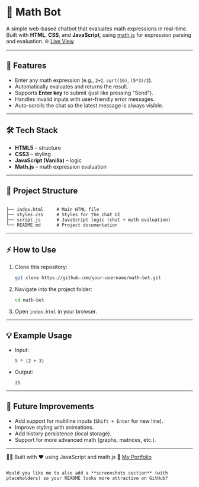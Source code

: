 # 📐 Math Bot

A simple web-based chatbot that evaluates math expressions in real-time.  
Built with **HTML**, **CSS**, and **JavaScript**, using [math.js](https://mathjs.org/) for expression parsing and evaluation.
🌐 [Live View](https://rakshitgupta9.github.io/MathBot/)

---

## 🚀 Features
- Enter any math expression (e.g., `2+2`, `sqrt(16)`, `(5*3)/2`).
- Automatically evaluates and returns the result.
- Supports **Enter key** to submit (just like pressing "Send").
- Handles invalid inputs with user-friendly error messages.
- Auto-scrolls the chat so the latest message is always visible.

---

## 🛠️ Tech Stack
- **HTML5** – structure
- **CSS3** – styling
- **JavaScript (Vanilla)** – logic
- **Math.js** – math expression evaluation

---

## 📂 Project Structure
```

├── index.html     # Main HTML file
├── styles.css     # Styles for the chat UI
├── script.js      # JavaScript logic (chat + math evaluation)
└── README.md      # Project documentation

````

---

## ⚡ How to Use
1. Clone this repository:
   ```bash
   git clone https://github.com/your-username/math-bot.git
    ```

2. Navigate into the project folder:

   ```bash
   cd math-bot
   ```
3. Open `index.html` in your browser.

---

## 💡 Example Usage

* Input:

  ```
  5 * (2 + 3)
  ```
* Output:

  ```
  25
  ```

---

## 🎯 Future Improvements

* Add support for multiline inputs (`Shift + Enter` for new line).
* Improve styling with animations.
* Add history persistence (local storage).
* Support for more advanced math (graphs, matrices, etc.).



---

👨‍💻 Built with ❤️ using JavaScript and math.js
🔗 [My Portfolio](https://rakshitgupta9.github.io/Portfolio/)  

```

Would you like me to also add a **screenshots section** (with placeholders) so your README looks more attractive on GitHub?
```
